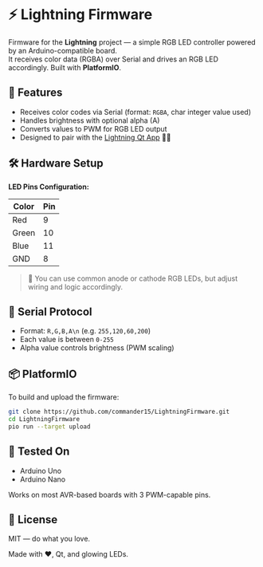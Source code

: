 # ⚡ Lightning Firmware

Firmware for the **Lightning** project — a simple RGB LED controller powered by an Arduino-compatible board.  
It receives color data (RGBA) over Serial and drives an RGB LED accordingly. Built with **PlatformIO**.

## 🎯 Features

- Receives color codes via Serial (format: `RGBA`, char integer value used)
- Handles brightness with optional alpha (A)
- Converts values to PWM for RGB LED output
- Designed to pair with the [Lightning Qt App](https://github.com/commander15/Lightning) 🎨💡

## 🛠️ Hardware Setup

**LED Pins Configuration:**

| Color | Pin |
|-------|-----|
| Red   | 9   |
| Green | 10  |
| Blue  | 11  |
| GND   | 8   | ← connect this pin to the LED’s cathode (via transistor if needed)

> 🔧 You can use common anode or cathode RGB LEDs, but adjust wiring and logic accordingly.

## 🔌 Serial Protocol

- Format: `R,G,B,A\n` (e.g. `255,120,60,200`)
- Each value is between `0-255`
- Alpha value controls brightness (PWM scaling)

## 📦 PlatformIO

To build and upload the firmware:

```bash
git clone https://github.com/commander15/LightningFirmware.git
cd LightningFirmware
pio run --target upload
```

## 🧪 Tested On

- Arduino Uno
- Arduino Nano

Works on most AVR-based boards with 3 PWM-capable pins.

## 👐 License

MIT — do what you love.

Made with ♥️, Qt, and glowing LEDs.
